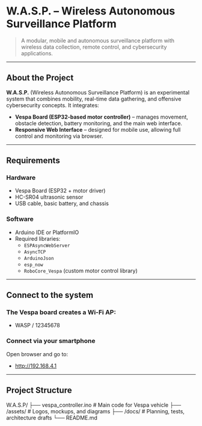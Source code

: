 # W.A.S.P. – Wireless Autonomous Surveillance Platform

> A modular, mobile and autonomous surveillance platform with wireless data collection, remote control, and cybersecurity applications.

---

## About the Project

**W.A.S.P.** (Wireless Autonomous Surveillance Platform) is an experimental system that combines mobility, real-time data gathering, and offensive cybersecurity concepts. It integrates:

-  **Vespa Board (ESP32-based motor controller)** – manages movement, obstacle detection, battery monitoring, and the main web interface.
-  **Responsive Web Interface** – designed for mobile use, allowing full control and monitoring via browser.

---

## Requirements

### Hardware

- Vespa Board (ESP32 + motor driver)
- HC-SR04 ultrasonic sensor
- USB cable, basic battery, and chassis

### Software

- Arduino IDE or PlatformIO
- Required libraries:
  - `ESPAsyncWebServer`
  - `AsyncTCP`
  - `ArduinoJson`
  - `esp_now`
  - `RoboCore_Vespa` (custom motor control library)

---

## Connect to the system

### The Vespa board creates a Wi-Fi AP:
-  WASP / 12345678

### Connect via your smartphone
Open browser and go to:
-  http://192.168.4.1

---

## Project Structure 

W.A.S.P/
├── vespa_controller.ino         # Main code for Vespa vehicle
├── /assets/                     # Logos, mockups, and diagrams
├── /docs/                       # Planning, tests, architecture drafts
└── README.md

